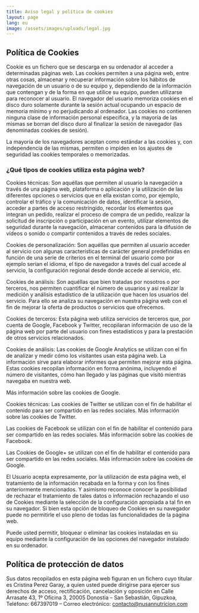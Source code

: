 ```yaml
---
title: Aviso legal y política de cookies
layout: page
lang: eu
image: /assets/images/uploads/legal.jpg
---
```


## Política de Cookies

Cookie es un fichero que se descarga en su ordenador al acceder a determinadas páginas web. Las cookies permiten a una página web, entre otras cosas, almacenar y recuperar información sobre los hábitos de navegación de un usuario o de su equipo y, dependiendo de la información que contengan y de la forma en que utilice su equipo, pueden utilizarse para reconocer al usuario. El navegador del usuario memoriza cookies en el disco duro solamente durante la sesión actual ocupando un espacio de memoria mínimo y no perjudicando al ordenador. Las cookies no contienen ninguna clase de información personal específica, y la mayoría de las mismas se borran del disco duro al finalizar la sesión de navegador (las denominadas cookies de sesión).

La mayoría de los navegadores aceptan como estándar a las cookies y, con independencia de las mismas, permiten o impiden en los ajustes de seguridad las cookies temporales o memorizadas.

### ¿Qué tipos de cookies utiliza esta página web?

Cookies técnicas: Son aquéllas que permiten al usuario la navegación a través de una página web, plataforma o aplicación y la utilización de las diferentes opciones o servicios que en ella existan como, por ejemplo, controlar el tráfico y la comunicación de datos, identificar la sesión, acceder a partes de acceso restringido, recordar los elementos que integran un pedido, realizar el proceso de compra de un pedido, realizar la solicitud de inscripción o participación en un evento, utilizar elementos de seguridad durante la navegación, almacenar contenidos para la difusión de vídeos o sonido o compartir contenidos a través de redes sociales.

Cookies de personalización: Son aquéllas que permiten al usuario acceder al servicio con algunas características de carácter general predefinidas en función de una serie de criterios en el terminal del usuario como por ejemplo serian el idioma, el tipo de navegador a través del cual accede al servicio, la configuración regional desde donde accede al servicio, etc.

Cookies de análisis: Son aquéllas que bien tratadas por nosotros o por terceros, nos permiten cuantificar el número de usuarios y así realizar la medición y análisis estadístico de la utilización que hacen los usuarios del servicio. Para ello se analiza su navegación en nuestra página web con el fin de mejorar la oferta de productos o servicios que ofrecemos.

Cookies de terceros: Esta página web utiliza servicios de terceros que, por cuenta de Google, Facebook y Twitter, recopilaran información de uso de la página web por parte del usuario con fines estadísticos y para la prestación de otros servicios relacionados.

Cookies de análisis: Las cookies de Google Analytics se utilizan con el fin de analizar y medir cómo los visitantes usan esta página web. La información sirve para elaborar informes que permiten mejorar esta página. Estas cookies recopilan información en forma anónima, incluyendo el número de visitantes, cómo han llegado y las páginas que visitó mientras navegaba en nuestra web.

Más información sobre las cookies de Google.

Cookies técnicas: Las cookies de Twitter se utilizan con el fin de habilitar el contenido para ser compartido en las redes sociales.
Más información sobre las cookies de Twitter.

Las cookies de Facebook se utilizan con el fin de habilitar el contenido para ser compartido en las redes sociales.
Más información sobre las cookies de Facebook.

Las Cookies de Google+ se utilizan con el fin de habilitar el contenido para ser compartido en las redes sociales.
Más información sobre las cookies de Google.

El Usuario acepta expresamente, por la utilización de esta página web, el tratamiento de la información recabada en la forma y con los fines anteriormente mencionados. Y asimismo reconoce conocer la posibilidad de rechazar el tratamiento de tales datos o información rechazando el uso de Cookies mediante la selección de la configuración apropiada a tal fin en su navegador. Si bien esta opción de bloqueo de Cookies en su navegador puede no permitirle el uso pleno de todas las funcionalidades de la página web.

Puede usted permitir, bloquear o eliminar las cookies instaladas en su equipo mediante la configuración de las opciones del navegador instalado en su ordenador.

## Política de protección de datos

Sus datos recopilados en esta página web figuran en un fichero cuyo titular es Cristina Perez Garay, a quien usted puede dirigirse para ejercer sus derechos de acceso, rectificación, cancelación y oposición en Calle Arrasate 43, 1º Oficina 3, 20005 Donostia – San Sebastián, Gipuzkoa, Teléfono: 667397019 – Correo electrónico: contacto@nusannutricion.com

